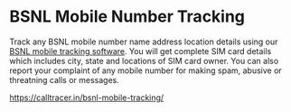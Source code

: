 # BSNL Mobile Number Tracking

Track any BSNL mobile number name address location details using our [BSNL mobile tracking software](https://calltracer.in/bsnl-mobile-tracking/). You will get complete SIM card details which includes city, state and locations of SIM card owner. You can also report your complaint of any mobile number for making spam, abusive or threatning calls or messages.

https://calltracer.in/bsnl-mobile-tracking/

